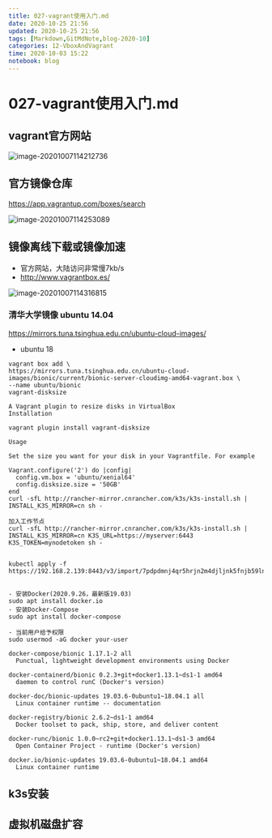 ```yaml
---
title: 027-vagrant使用入门.md
date: 2020-10-25 21:56
updated: 2020-10-25 21:56
tags: [Markdown,GitMdNote,blog-2020-10]
categories: 12-VboxAndVagrant
time: 2020-10-03 15:22
notebook: blog
---
```


# 027-vagrant使用入门.md

## vagrant官方网站

![image-20201007114212736](https://gitee.com/yctxkj/imagerepo/raw/master/image-20201007114212736.png)

## 官方镜像仓库

https://app.vagrantup.com/boxes/search

![image-20201007114253089](https://gitee.com/yctxkj/imagerepo/raw/master/image-20201007114253089.png)

## 镜像离线下载或镜像加速

- 官方网站，大陆访问非常慢7kb/s
- http://www.vagrantbox.es/

![image-20201007114316815](https://gitee.com/yctxkj/imagerepo/raw/master/image-20201007114316815.png)

### 清华大学镜像 ubuntu 14.04 

https://mirrors.tuna.tsinghua.edu.cn/ubuntu-cloud-images/

- ubuntu 18

```
vagrant box add \
https://mirrors.tuna.tsinghua.edu.cn/ubuntu-cloud-images/bionic/current/bionic-server-cloudimg-amd64-vagrant.box \
--name ubuntu/bionic
vagrant-disksize

A Vagrant plugin to resize disks in VirtualBox
Installation

vagrant plugin install vagrant-disksize

Usage

Set the size you want for your disk in your Vagrantfile. For example

Vagrant.configure('2') do |config|
  config.vm.box = 'ubuntu/xenial64'
  config.disksize.size = '50GB'
end
curl -sfL http://rancher-mirror.cnrancher.com/k3s/k3s-install.sh | INSTALL_K3S_MIRROR=cn sh -

加入工作节点
curl -sfL http://rancher-mirror.cnrancher.com/k3s/k3s-install.sh | INSTALL_K3S_MIRROR=cn K3S_URL=https://myserver:6443 K3S_TOKEN=mynodetoken sh -


kubectl apply -f https://192.168.2.139:8443/v3/import/7pdpdmnj4qr5hrjn2m4djljnk5fnjb59ln8tvkbrwgdhgphlpmxgbh.yaml


- 安装Docker(2020.9.26，最新版19.03)
sudo apt install docker.io
- 安装Docker-Compose
sudo apt install docker-compose

- 当前用户给予权限
sudo usermod -aG docker your-user

docker-compose/bionic 1.17.1-2 all
  Punctual, lightweight development environments using Docker

docker-containerd/bionic 0.2.3+git+docker1.13.1~ds1-1 amd64
  daemon to control runC (Docker's version)

docker-doc/bionic-updates 19.03.6-0ubuntu1~18.04.1 all
  Linux container runtime -- documentation

docker-registry/bionic 2.6.2~ds1-1 amd64
  Docker toolset to pack, ship, store, and deliver content

docker-runc/bionic 1.0.0~rc2+git+docker1.13.1~ds1-3 amd64
  Open Container Project - runtime (Docker's version)

docker.io/bionic-updates 19.03.6-0ubuntu1~18.04.1 amd64
  Linux container runtime
```

## k3s安装

## 虚拟机磁盘扩容
